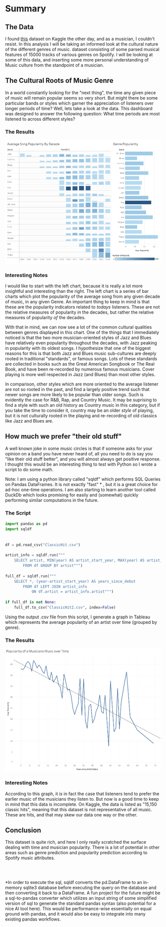 # Summary
## The Data
I found [this](href=https://www.kaggle.com/datasets/thebumpkin/10400-classic-hits-10-genres-1923-to-2023?resource=download>this) dataset on Kaggle the other day, and as a musician, I couldn't resist. In this analysis I will be taking an informed look at the cultural nature of the different genres of music. dataset consisting of some parsed musical features of 15000 tracks of various genres on Spotify. I will be looking at some of this data, and inserting some more personal understanding of Music culture from the standpoint of a musician.
## The Cultural Roots of Music Genre
In a world constantly looking for the "next thing", the time any given piece of music will remain popular seems so very short. But might there be some particular bands or styles which garner the appreciation of listeners over longer periods of time? Well, lets take a look at the data. This dashboard was designed to answer the following question: What time periods are most listened to across different styles?
### The Results
![Dashboard1.png](Dashboard1.png)
### Interesting Notes
I would like to start with the left chart, because it is really a lot more insightful and interesting than the right. The left chart is a series of bar charts which plot the popularity of the average song from any given decade of music, in any given Genre. An important thing to keep in mind is that these are the popularity indicators related to _todays_ listeners. These are not the relative measures of popularity _in_ the decades, but rather the relative measures of popularity _of_ the decades.

With that in mind, we can now see a lot of the common cultural qualities between genres displayed in this chart. One of the things that I immediately noticed is that the two more musician-oriented styles of Jazz and Blues have relatively even popularity throughout the decades, with Jazz peaking in popularity with its oldest songs. I hypothesize that one of the biggest reasons for this is that both Jazz and Blues music sub-cultures are deeply rooted in traditional "standards", or famous songs. Lots of these standards are collected in books such as the Great American Songbook or The Real Book, and have been re-recorded by numerous famous musicians. Cover playing is more well respected in Jazz (and Blues) than most other styles.

In comparison, other styles which are more oriented to the average listener are not so rooted in the past, and
find a largely positive trend such that newer songs are more likely to be popular than older songs. Such is evidently the case for R&B, Rap, and Country Music. It may be suprising to find a style with such an old history as Country music in this category, but if you take the time to consider it, country may be an older _style_ of playing, but it is not culturally rooted in the playing and re-recording of old classics like Jazz and Blues are.
## How much we prefer "their old stuff"
A well known joke in some music circles is that if someone asks for your opinion on a band you have never heard of, all you need to do is say you "like their old stuff better", and you will almost always get positive response. I thought this would be an interesting thing to test with Python so I wrote a script to do some math. 

Note: I am using a python library called "sqldf" which performs SQL Queries on Pandas DataFrames. It is not exactly "fast" \* , but it is a great choice for ad-hoc one-time operations. I am also starting to learn another tool called DuckDb which looks promising for easily and (somewhat) quickly performing similar computations in the future.
### The Script
```Python
import pandas as pd
import sqldf


df = pd.read_csv("ClassicHit.csv")

artist_info = sqldf.run("""
    SELECT artist, MIN(year) AS artist_start_year, MAX(year) AS artist_end_year, MAX(year)-MIN(year) AS artist_career_length 
        FROM df GROUP BY artist""")

full_df = sqldf.run("""
    SELECT *, (year-artist_start_year) AS years_since_debut 
        FROM df LEFT JOIN artist_info 
            ON df.artist = artist_info.artist""")

if full_df is not None:
    full_df.to_csv("ClassicHit2.csv", index=False)


```

Using the output .csv file from this script, I generate a graph in Tableau which represents the average popularity of an artist over time (grouped by genre).
### The Results
![Dashboard2](Dashboard2.png)
### Interesting Notes
According to this graph, it is in fact the case that listeners tend to prefer the earlier music of the musicians they listen to. But now is a good time to keep in mind that this data is incomplete. On Kaggle, the data is listed as "15,150 classic hits", meaning that this dataset is not representative of all music. These are hits, and that may skew our data one way or the other.
## Conclusion
This dataset is quite rich, and here I only really scratched the surface dealing with time and musician popularity. There is a lot of potential in other areas such as genre prediction and popularity prediction according to Spotify music attributes.


<br><br>

\*In order to execute the sql, sqldf converts the pd.DataFrame to an in-memory sqlite3 database before executing the query on the database and then converting it back to a DataFrame. A fun project for the future might be a sql-to-pandas converter which utilizes an input string of some simplified version of sql to generate the standard pandas syntax (also potential for a nice AI tool here). This would be performance-wise essentially on equal ground with pandas, and it would also be easy to integrate into many existing pandas workflows.

